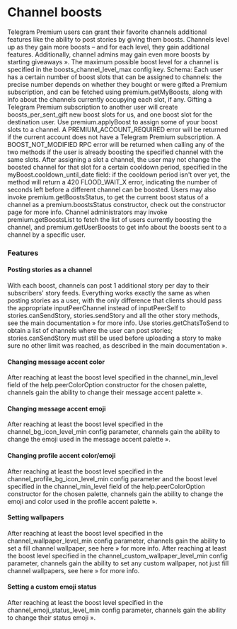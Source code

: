 # Channel boosts
Telegram Premium users can grant their favorite channels additional features like the ability to post stories by giving them boosts.
Channels level up as they gain more boosts – and for each level, they gain additional features.
Additionally, channel admins may gain even more boosts by starting giveaways ».
The maximum possible boost level for a channel is specified in the boosts_channel_level_max config key.
Schema:
Each user has a certain number of boost slots that can be assigned to channels: the precise number depends on whether they bought or were gifted a Premium subscription, and can be fetched using premium.getMyBoosts, along with info about the channels currently occupying each slot, if any.
Gifting a Telegram Premium subscription to another user will create boosts_per_sent_gift new boost slots for us, and one boost slot for the destination user.
Use premium.applyBoost to assign some of your boost slots to a channel.
A PREMIUM_ACCOUNT_REQUIRED error will be returned if the current account does not have a Telegram Premium subscription.
A BOOST_NOT_MODIFIED RPC error will be returned when calling any of the two methods if the user is already boosting the specified channel with the same slots.
After assigning a slot a channel, the user may not change the boosted channel for that slot for a certain cooldown period, specified in the myBoost.cooldown_until_date field: if the cooldown period isn't over yet, the method will return a 420 FLOOD_WAIT_X error, indicating the number of seconds left before a different channel can be boosted.
Users may also invoke premium.getBoostsStatus, to get the current boost status of a channel as a premium.boostsStatus constructor, check out the constructor page for more info.
Channel administrators may invoke premium.getBoostsList to fetch the list of users currently boosting the channel, and premium.getUserBoosts to get info about the boosts sent to a channel by a specific user.
### Features
#### Posting stories as a channel
With each boost, channels can post 1 additional story per day to their subscribers' story feeds.
Everything works exactly the same as when posting stories as a user, with the only difference that clients should pass the appropriate inputPeerChannel instead of inputPeerSelf to stories.canSendStory, stories.sendStory and all the other story methods, see the main documentation » for more info.
Use stories.getChatsToSend to obtain a list of channels where the user can post stories; stories.canSendStory must still be used before uploading a story to make sure no other limit was reached, as described in the main documentation ».
#### Changing message accent color
After reaching at least the boost level specified in the channel_min_level field of the help.peerColorOption constructor for the chosen palette, channels gain the ability to change their message accent palette ».
#### Changing message accent emoji
After reaching at least the boost level specified in the channel_bg_icon_level_min config parameter, channels gain the ability to change the emoji used in the message accent palette ».
#### Changing profile accent color/emoji
After reaching at least the boost level specified in the channel_profile_bg_icon_level_min config parameter and the boost level specified in the channel_min_level field of the help.peerColorOption constructor for the chosen palette, channels gain the ability to change the emoji and color used in the profile accent palette ».
#### Setting wallpapers
After reaching at least the boost level specified in the channel_wallpaper_level_min config parameter, channels gain the ability to set a fill channel wallpaper, see here » for more info.
After reaching at least the boost level specified in the channel_custom_wallpaper_level_min config parameter, channels gain the ability to set any custom wallpaper, not just fill channel wallpapers, see here » for more info.
#### Setting a custom emoji status
After reaching at least the boost level specified in the channel_emoji_status_level_min config parameter, channels gain the ability to change their status emoji ».
